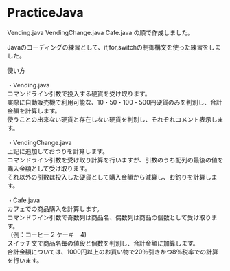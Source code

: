 # PracticeJava

Vending.java
VendingChange.java
Cafe.java
の順で作成しました。

Javaのコーディングの練習として、if,for,switchの制御構文を使った練習をしました。  

使い方  

・Vending.java  
コマンドライン引数で投入する硬貨を受け取ります。  
実際に自動販売機で利用可能な、10・50・100・500円硬貨のみを判別し、合計金額を計算します。  
使うことの出来ない硬貨と存在しない硬貨を判別し、それぞれコメント表示します。  

・VendingChange.java  
上記に追加しておつりを計算します。  
コマンドライン引数を受け取り計算を行いますが、引数のうち配列の最後の値を購入金額として受け取ります。  
それ以外の引数は投入した硬貨として購入金額から減算し、お釣りを計算します。  

・Cafe.java  
カフェでの商品購入を計算します。  
コマンドライン引数で奇数列は商品名、偶数列は商品の個数として受け取ります。  
（例：コーヒー 2 ケーキ　4)  
スイッチ文で商品名毎の値段と個数を判別し、合計金額に加算します。  
合計金額については、1000円以上のお買い物で20％引きかつ8％税率での計算を行います。  


